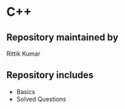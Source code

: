 # C++

## Repository maintained by 
   Rittik Kumar
   
## Repository includes 
   - Basics
   - Solved Questions
